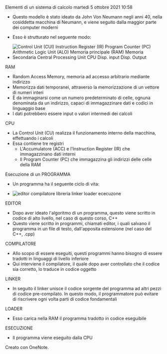 Elementi di un sistema di calcolo
martedì 5 ottobre 2021
10:58

- Questo modello è stato ideato da John Von Neumann negli anni 40, nella cosiddetta macchina di Neumann, e viene seguito dalla maggior parte dei computer moderni
- Esso è strutturato nel seguente modo:

- ![Control Unit (CUI)  Instruction Register (IR)  Program Counter (PC)  Arithmetic Logic Unit (ALO)  Memoria principale (RAM)  Memoria Secondaria  Central  Processing  Unit  CPU  Disp. input  Disp. Output](4ca18ac59a6e4645a9434fea3210ab37.png)

RAM

- Random Access Memory, memoria ad accesso arbitrario mediante indirizzo
- Memorizza dati temporanei, attraverso la memorizzazione di un vettore di numeri interi
- È da immaginarsi come un numero predeterminato di celle, ognuna denominata da un indirizzo, capaci di immagazzinare dati e codici in linguaggio base
- I dati potrebbero essere input o valori intermedi dei calcoli

CPU

- La Control Unit (CU) realizza il funzionamento interno della macchina, effettuando i calcoli
- Essa contiene tre registri
    - L'Accumulatore (ACC) e l'Instruction Register (IR) che immagazzinano dati interni
    - Il Program Counter (PC) che immagazzina gli indirizzi delle celle della RAM

Esecuzione di un PROGRAMMA

- Un programma ha il seguente ciclo di vita:

- ![editor  compilatore  libreria  linker  loader  ececuzone](Compilazione%20di%20un%20file.png)

EDITOR

- Dopo aver ideato l'algoritmo di un programma, questo viene scritto in codice di alto livello, nel caso di questo corso, C++
- Questo viene scritto in programmi, chiamati editor, i quali salvano il programma in un file di testo, dall'apposita estensione (nel caso del C++, .cpp)

COMPILATORE

- Allo scopo di essere eseguiti, questi programmi hanno bisogno di essere tradotti in linguaggi di livello inferiore
- Qui interviene il compilatore, il quale dopo aver controllato che il codice sia corretto, lo traduce in codice oggetto

LINKER

- In seguito il linker unisce il codice sorgente del programma ad altri pezzi di codice pre-compilato. In questo modo, il programmatore può evitare di riscrivere ogni volta parti di codice fondamentali

LOADER

- Esso carica nella RAM il programma tradotto in codice eseguibile

ESECUZIONE

- Il programma viene eseguito dalla CPU

Creato con OneNote.
